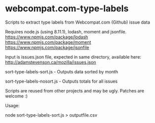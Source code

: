 # webcompat.com-type-labels
Scripts to extract type labels from Webcompat.com (Github) issue data

Requires node.js (using 8.11.1), lodash, moment and jsonfile.
https://www.npmjs.com/package/lodash
https://www.npmjs.com/package/moment
https://www.npmjs.com/package/jsonfile


Input is issues.json file, expected in same directory, available here: http://adamstevenson.ca/mozilla/issues.json

sort-type-labels-sort.js - Outputs data sorted by month

sort-type-labels-nosort.js - Outputs totals for all issues

Scripts are reused from other projects and may be ugly. Patches are welcome :)

Usage:

node sort-type-labels-sort.js > outputfile.csv
